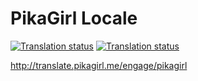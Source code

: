 # PikaGirl Locale
[![Translation status](http://translate.pikagirl.me/widgets/pikagirl/-/287x66-grey.png)](http://translate.pikagirl.me/engage/pikagirl/?utm_source=widget)
[![Translation status](http://translate.pikagirl.me/widgets/pikagirl/-/multi-red.svg)](http://translate.pikagirl.me/engage/pikagirl/?utm_source=widget)

http://translate.pikagirl.me/engage/pikagirl